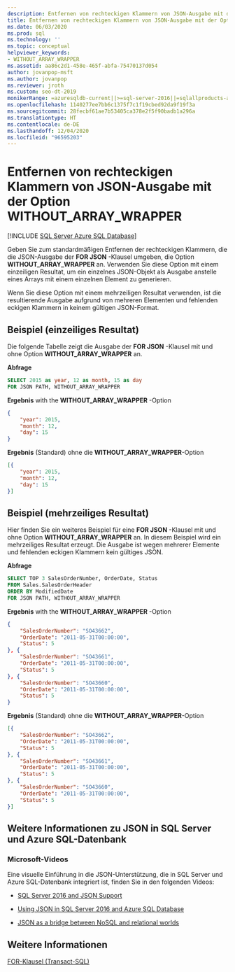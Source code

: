 ```yaml
---
description: Entfernen von rechteckigen Klammern von JSON-Ausgabe mit der Option WITHOUT_ARRAY_WRAPPER
title: Entfernen von rechteckigen Klammern von JSON-Ausgabe mit der Option WITHOUT_ARRAY_WRAPPER
ms.date: 06/03/2020
ms.prod: sql
ms.technology: ''
ms.topic: conceptual
helpviewer_keywords:
- WITHOUT_ARRAY_WRAPPER
ms.assetid: aa86c2d1-458e-465f-abfa-75470137d054
author: jovanpop-msft
ms.author: jovanpop
ms.reviewer: jroth
ms.custom: seo-dt-2019
monikerRange: =azuresqldb-current||>=sql-server-2016||=sqlallproducts-allversions||>=sql-server-linux-2017||=azuresqldb-mi-current
ms.openlocfilehash: 1140277ee7bb6c1375f7c1f19cbed92da9f19f3a
ms.sourcegitcommit: 28fecbf61ae7b53405ca378e2f5f90badb1a296a
ms.translationtype: HT
ms.contentlocale: de-DE
ms.lasthandoff: 12/04/2020
ms.locfileid: "96595203"
---
```

# <a name="remove-square-brackets-from-json---without_array_wrapper-option"></a>Entfernen von rechteckigen Klammern von JSON-Ausgabe mit der Option WITHOUT_ARRAY_WRAPPER
[!INCLUDE [SQL Server Azure SQL Database](../../includes/applies-to-version/sqlserver2016-asdb.md)]

Geben Sie zum standardmäßigen Entfernen der rechteckigen Klammern, die die JSON-Ausgabe der **FOR JSON** -Klausel umgeben, die Option **WITHOUT_ARRAY_WRAPPER** an. Verwenden Sie diese Option mit einem einzeiligen Resultat, um ein einzelnes JSON-Objekt als Ausgabe anstelle eines Arrays mit einem einzelnen Element zu generieren.

Wenn Sie diese Option mit einem mehrzeiligen Resultat verwenden, ist die resultierende Ausgabe aufgrund von mehreren Elementen und fehlenden eckigen Klammern in keinem gültigen JSON-Format.  
  
## <a name="example-single-row-result"></a>Beispiel (einzeiliges Resultat)  
Die folgende Tabelle zeigt die Ausgabe der **FOR JSON** -Klausel mit und ohne Option **WITHOUT_ARRAY_WRAPPER** an.  
  
 **Abfrage**  
  
```sql  
SELECT 2015 as year, 12 as month, 15 as day  
FOR JSON PATH, WITHOUT_ARRAY_WRAPPER 
```  

 **Ergebnis** with the **WITHOUT_ARRAY_WRAPPER** -Option  
  
```json  
{
    "year": 2015,
    "month": 12,
    "day": 15
} 
```  
  
 **Ergebnis** (Standard) ohne die **WITHOUT_ARRAY_WRAPPER**-Option  
  
```json  
[{
    "year": 2015,
    "month": 12,
    "day": 15
}]
```  

## <a name="example-multiple-row-result"></a>Beispiel (mehrzeiliges Resultat)
Hier finden Sie ein weiteres Beispiel für eine **FOR JSON** -Klausel mit und ohne Option **WITHOUT_ARRAY_WRAPPER** an. In diesem Beispiel wird ein mehrzeiliges Resultat erzeugt. Die Ausgabe ist wegen mehrerer Elemente und fehlenden eckigen Klammern kein gültiges JSON.
  
 **Abfrage**  
  
```sql  
SELECT TOP 3 SalesOrderNumber, OrderDate, Status  
FROM Sales.SalesOrderHeader  
ORDER BY ModifiedDate  
FOR JSON PATH, WITHOUT_ARRAY_WRAPPER 
```  
  
 **Ergebnis** with the **WITHOUT_ARRAY_WRAPPER** -Option  
  
```json  
{
    "SalesOrderNumber": "SO43662",
    "OrderDate": "2011-05-31T00:00:00",
    "Status": 5
}, {
    "SalesOrderNumber": "SO43661",
    "OrderDate": "2011-05-31T00:00:00",
    "Status": 5
}, {
    "SalesOrderNumber": "SO43660",
    "OrderDate": "2011-05-31T00:00:00",
    "Status": 5
} 
```  
  
 **Ergebnis** (Standard) ohne die **WITHOUT_ARRAY_WRAPPER**-Option  
  
```json  
[{
    "SalesOrderNumber": "SO43662",
    "OrderDate": "2011-05-31T00:00:00",
    "Status": 5
}, {
    "SalesOrderNumber": "SO43661",
    "OrderDate": "2011-05-31T00:00:00",
    "Status": 5
}, {
    "SalesOrderNumber": "SO43660",
    "OrderDate": "2011-05-31T00:00:00",
    "Status": 5
}]
```  

## <a name="learn-more-about-json-in-sql-server-and-azure-sql-database"></a>Weitere Informationen zu JSON in SQL Server und Azure SQL-Datenbank  
  
### <a name="microsoft-videos"></a>Microsoft-Videos

Eine visuelle Einführung in die JSON-Unterstützung, die in SQL Server und Azure SQL-Datenbank integriert ist, finden Sie in den folgenden Videos:

-   [SQL Server 2016 and JSON Support](https://channel9.msdn.com/Shows/Data-Exposed/SQL-Server-2016-and-JSON-Support)

-   [Using JSON in SQL Server 2016 and Azure SQL Database](https://channel9.msdn.com/Shows/Data-Exposed/Using-JSON-in-SQL-Server-2016-and-Azure-SQL-Database)

-   [JSON as a bridge between NoSQL and relational worlds](https://channel9.msdn.com/events/DataDriven/SQLServer2016/JSON-as-a-bridge-betwen-NoSQL-and-relational-worlds)
  
## <a name="see-also"></a>Weitere Informationen  
 [FOR-Klausel &#40;Transact-SQL&#41;](../../t-sql/queries/select-for-clause-transact-sql.md)  
  
  
